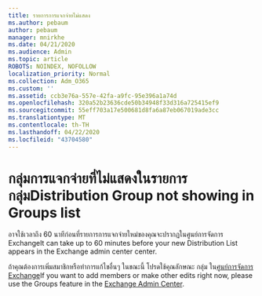 ```yaml
---
title: รายการการแจกจ่ายไม่แสดง
ms.author: pebaum
author: pebaum
manager: mnirkhe
ms.date: 04/21/2020
ms.audience: Admin
ms.topic: article
ROBOTS: NOINDEX, NOFOLLOW
localization_priority: Normal
ms.collection: Adm_O365
ms.custom: ''
ms.assetid: ccb3e76a-557e-42fa-a9fc-95e396a1a74d
ms.openlocfilehash: 320a52b23636cde50b34948f33d316a725415ef9
ms.sourcegitcommit: 55eff703a17e500681d8fa6a87eb067019ade3cc
ms.translationtype: MT
ms.contentlocale: th-TH
ms.lasthandoff: 04/22/2020
ms.locfileid: "43704580"
---
```

# <a name="distribution-group-not-showing-in-groups-list"></a><span data-ttu-id="f01b2-102">กลุ่มการแจกจ่ายที่ไม่แสดงในรายการกลุ่ม</span><span class="sxs-lookup"><span data-stu-id="f01b2-102">Distribution Group not showing in Groups list</span></span>

<span data-ttu-id="f01b2-103">อาจใช้เวลาถึง 60 นาทีก่อนที่รายการการแจกจ่ายใหม่ของคุณจะปรากฏในศูนย์การจัดการ Exchange</span><span class="sxs-lookup"><span data-stu-id="f01b2-103">It can take up to 60 minutes before your new Distribution List appears in the Exchange admin center center.</span></span>
  
<span data-ttu-id="f01b2-104">ถ้าคุณต้องการเพิ่มสมาชิกหรือทําการแก้ไขอื่นๆ ในขณะนี้ โปรดใช้คุณลักษณะ กลุ่ม ใน[ศูนย์การจัดการ Exchange](https://outlook.office365.com/ecp/?rfr=Admin_o365&amp;exsvurl=1&amp;mkt=en-US.aspx)</span><span class="sxs-lookup"><span data-stu-id="f01b2-104">If you want to add members or make other edits right now, please use the Groups feature in the [Exchange Admin Center](https://outlook.office365.com/ecp/?rfr=Admin_o365&amp;exsvurl=1&amp;mkt=en-US.aspx).</span></span>
  

